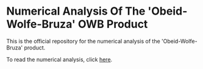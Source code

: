 # Numerical Analysis Of The 'Obeid-Wolfe-Bruza' OWB Product

This is the official repository for the numerical analysis of the 'Obeid-Wolfe-Bruza' product.

To read the numerical analysis, click [here](https://github.com/askoj/owb_product_numerical_analysis/blob/main/numerical_analysis.ipynb).